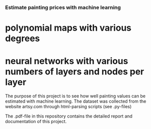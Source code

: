 ### Estimate painting prices with machine learning

# polynomial maps with various degrees
# neural networks with various numbers of layers and nodes per layer

The purpose of this project is to see how well painting values can be estimated with machine learning.
The dataset was collected from the website artsy.com through html-parsing scripts (see .py-files)

The .pdf-file in this repository contains the detailed report and documentation of this project.
